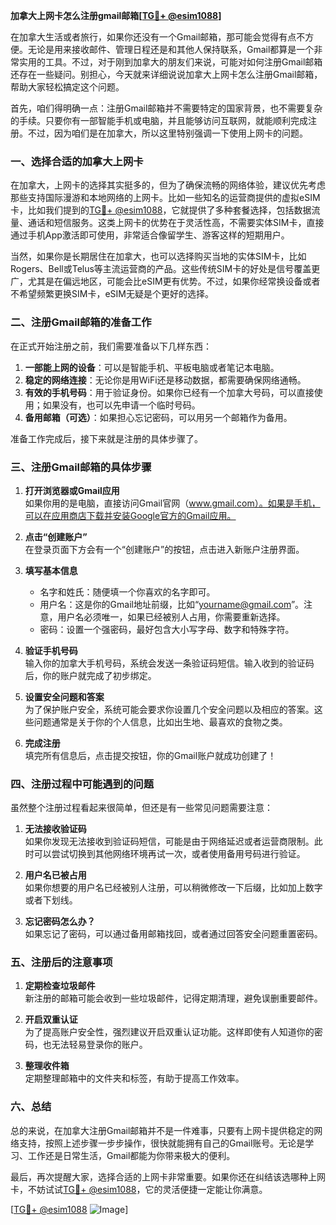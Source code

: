 **加拿大上网卡怎么注册gmail邮箱[[TG💪+ @esim1088](https://t.me/s/esim1088)]**

在加拿大生活或者旅行，如果你还没有一个Gmail邮箱，那可能会觉得有点不方便。无论是用来接收邮件、管理日程还是和其他人保持联系，Gmail都算是一个非常实用的工具。不过，对于刚到加拿大的朋友们来说，可能对如何注册Gmail邮箱还存在一些疑问。别担心，今天就来详细说说加拿大上网卡怎么注册Gmail邮箱，帮助大家轻松搞定这个问题。

首先，咱们得明确一点：注册Gmail邮箱并不需要特定的国家背景，也不需要复杂的手续。只要你有一部智能手机或电脑，并且能够访问互联网，就能顺利完成注册。不过，因为咱们是在加拿大，所以这里特别强调一下使用上网卡的问题。

### **一、选择合适的加拿大上网卡**

在加拿大，上网卡的选择其实挺多的，但为了确保流畅的网络体验，建议优先考虑那些支持国际漫游和本地网络的上网卡。比如一些知名的运营商提供的虚拟eSIM卡，比如我们提到的[TG💪+ @esim1088](https://t.me/s/esim1088)，它就提供了多种套餐选择，包括数据流量、通话和短信服务。这类上网卡的优势在于灵活性高，不需要实体SIM卡，直接通过手机App激活即可使用，非常适合像留学生、游客这样的短期用户。

当然，如果你是长期居住在加拿大，也可以选择购买当地的实体SIM卡，比如Rogers、Bell或Telus等主流运营商的产品。这些传统SIM卡的好处是信号覆盖更广，尤其是在偏远地区，可能会比eSIM更有优势。不过，如果你经常换设备或者不希望频繁更换SIM卡，eSIM无疑是个更好的选择。

### **二、注册Gmail邮箱的准备工作**

在正式开始注册之前，我们需要准备以下几样东西：

1. **一部能上网的设备**：可以是智能手机、平板电脑或者笔记本电脑。
2. **稳定的网络连接**：无论你是用WiFi还是移动数据，都需要确保网络通畅。
3. **有效的手机号码**：用于验证身份。如果你已经有一个加拿大号码，可以直接使用；如果没有，也可以先申请一个临时号码。
4. **备用邮箱（可选）**：如果担心忘记密码，可以用另一个邮箱作为备用。

准备工作完成后，接下来就是注册的具体步骤了。

### **三、注册Gmail邮箱的具体步骤**

1. **打开浏览器或Gmail应用**  
   如果你用的是电脑，直接访问Gmail官网（www.gmail.com）。如果是手机，可以在应用商店下载并安装Google官方的Gmail应用。

2. **点击“创建账户”**  
   在登录页面下方会有一个“创建账户”的按钮，点击进入新账户注册界面。

3. **填写基本信息**  
   - 名字和姓氏：随便填一个你喜欢的名字即可。
   - 用户名：这是你的Gmail地址前缀，比如“yourname@gmail.com”。注意，用户名必须唯一，如果已经被别人占用，你需要重新选择。
   - 密码：设置一个强密码，最好包含大小写字母、数字和特殊字符。

4. **验证手机号码**  
   输入你的加拿大手机号码，系统会发送一条验证码短信。输入收到的验证码后，你的账户就完成了初步绑定。

5. **设置安全问题和答案**  
   为了保护账户安全，系统可能会要求你设置几个安全问题以及相应的答案。这些问题通常是关于你的个人信息，比如出生地、最喜欢的食物之类。

6. **完成注册**  
   填完所有信息后，点击提交按钮，你的Gmail账户就成功创建了！

### **四、注册过程中可能遇到的问题**

虽然整个注册过程看起来很简单，但还是有一些常见问题需要注意：

1. **无法接收验证码**  
   如果你发现无法接收到验证码短信，可能是由于网络延迟或者运营商限制。此时可以尝试切换到其他网络环境再试一次，或者使用备用号码进行验证。

2. **用户名已被占用**  
   如果你想要的用户名已经被别人注册，可以稍微修改一下后缀，比如加上数字或者下划线。

3. **忘记密码怎么办？**  
   如果忘记了密码，可以通过备用邮箱找回，或者通过回答安全问题重置密码。

### **五、注册后的注意事项**

1. **定期检查垃圾邮件**  
   新注册的邮箱可能会收到一些垃圾邮件，记得定期清理，避免误删重要邮件。

2. **开启双重认证**  
   为了提高账户安全性，强烈建议开启双重认证功能。这样即使有人知道你的密码，也无法轻易登录你的账户。

3. **整理收件箱**  
   定期整理邮箱中的文件夹和标签，有助于提高工作效率。

### **六、总结**

总的来说，在加拿大注册Gmail邮箱并不是一件难事，只要有上网卡提供稳定的网络支持，按照上述步骤一步步操作，很快就能拥有自己的Gmail账号。无论是学习、工作还是日常生活，Gmail都能为你带来极大的便利。

最后，再次提醒大家，选择合适的上网卡非常重要。如果你还在纠结该选哪种上网卡，不妨试试[TG💪+ @esim1088](https://t.me/s/esim1088)，它的灵活便捷一定能让你满意。

[[TG💪+ @esim1088](https://t.me/s/esim1088) ![Image](https://i.postimg.cc/4NQfJmqS/Snipaste-2025-05-13-00-14-12.png)]